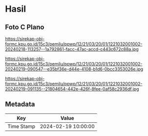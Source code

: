 # Hasil

## Foto C Plano

https://sirekap-obj-formc.kpu.go.id/15c3/pemilu/ppwp/12/21/03/20/01/1221032001002-20240218-113257--1a792861-facc-47ac-accd-c443c672c88a.jpg

https://sirekap-obj-formc.kpu.go.id/15c3/pemilu/ppwp/12/21/03/20/01/1221032001002-20240219-090547--e35bf36e-d44e-4108-b1d6-0bcc3353026e.jpg

https://sirekap-obj-formc.kpu.go.id/15c3/pemilu/ppwp/12/21/03/20/01/1221032001002-20240219-091135--21804654-442e-426f-8fee-0af58c2936df.jpg


## Metadata

| Key        | Value               |
| ---------- | ------------------- |
| Time Stamp | 2024-02-19 10:00:00 |



